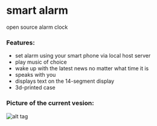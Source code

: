 # smart alarm
open source alarm clock

### Features:

* set alarm using your smart phone via local host server
* play music of choice
* wake up with the latest news no matter what time it is
* speaks with you
* displays text on the 14-segment display
* 3d-printed case

### Picture of the current vesion:

![alt tag](https://raw.githubusercontent.com/fgebhart/smart_alarm/master/rpi_alarm.jpg)

